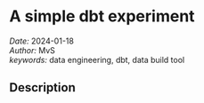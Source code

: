 # A simple dbt experiment

*Date:* 2024-01-18  
*Author:* MvS  
*keywords:* data engineering, dbt, data build tool

## Description
